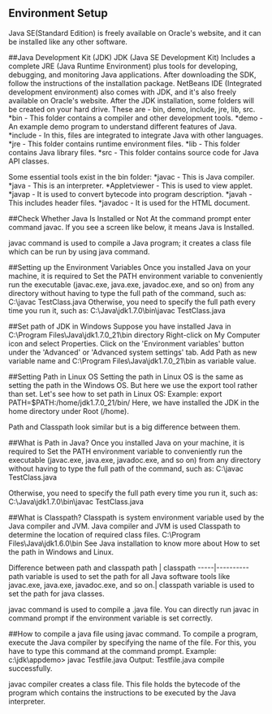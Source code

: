 Environment Setup
-----------------
Java SE(Standard Edition) is freely available on Oracle's website, and it can be installed like 
any other software. 

##Java Development Kit (JDK)
JDK (Java SE Development Kit) Includes a complete JRE (Java Runtime Environment) plus tools for 
developing, debugging, and monitoring Java applications. After downloading the SDK, follow the 
instructions of the installation package. 
NetBeans IDE (Integrated development environment) also comes with JDK, and it's also freely 
available on Oracle's website. 
After the JDK installation, some folders will be created on your hard drive. These are - bin,
demo, include, jre, lib, src. 
*bin - This folder contains a compiler and other development tools.
*demo - An example demo program to understand different features of Java.
*include - In this, files are integrated to integrate Java with other languages.
*jre - This folder contains runtime environment files.
*lib - This folder contains Java library files.
*src - This folder contains source code for Java API classes.

Some essential tools exist in the bin folder: 
*javac - This is Java compiler.
*java - This is an interpreter.
*Appletviewer - This is used to view applet.
*javap - It is used to convert bytecode into program description.
*javah - This includes header files.
*javadoc - It is used for the HTML document.

##Check Whether Java Is Installed or Not
At the command prompt enter command javac. If you see a screen like below, it means Java is 
Installed. 
 
javac command is used to compile a Java program; it creates a class file which can be run by 
using java command. 

##Setting up the Environment Variables
Once you installed Java on your machine, it is required to Set the PATH environment variable 
to conveniently run the executable (javac.exe, java.exe, javadoc.exe, and so on) from any 
directory without having to type the full path of the command, such as: 
C:\javac TestClass.java
Otherwise, you need to specify the full path every time you run it, such as: 
C:\Java\jdk1.7.0\bin\javac TestClass.java

##Set path of JDK in Windows
Suppose you have installed Java in C:\Program Files\Java\jdk1.7.0_21\bin directory
Right-click on My Computer icon and select Properties.
Click on the 'Environment variables' button under the 'Advanced' or 'Advanced system settings' tab.
Add Path as new variable name and C:\Program Files\Java\jdk1.7.0_21\bin as variable value.
 
##Setting Path in Linux OS
Setting the path in Linux OS is the same as setting the path in the Windows OS. But here we use
the export tool rather than set. Let's see how to set path in Linux OS: 
Example:
export PATH=$PATH:/home/jdk1.7.0_21/bin/
Here, we have installed the JDK in the home directory under Root (/home). 

Path and Classpath look similar but is a big difference between them. 

##What is Path in Java?
Once you installed Java on your machine, it is required to Set the PATH environment variable
to conveniently run the executable (javac.exe, java.exe, javadoc.exe, and so on) from any 
directory without having to type the full path of the command, such as: 
C:\javac TestClass.java

Otherwise, you need to specify the full path every time you run it, such as: 
C:\Java\jdk1.7.0\bin\javac TestClass.java

##What is Classpath?
Classpath is system environment variable used by the Java compiler and JVM.
Java compiler and JVM is used Classpath to determine the location of required class files. 
C:\Program Files\Java\jdk1.6.0\bin
See Java installation to know more about How to set the path in Windows and Linux. 

Difference between path and classpath
path | classpath
-----|----------
path variable is used to set the path for all Java software tools like javac.exe, java.exe, 
javadoc.exe, and so on.| classpath variable is used to set the path for java classes.
 

javac command is used to compile a .java file. You can directly run javac in command prompt 
if the environment variable is set correctly. 

##How to compile a java file using javac command.
To compile a program, execute the Java compiler by specifying the name of the file. For this,
you have to type this command at the command prompt. 
Example:
c:\jdk\appdemo> javac Testfile.java
Output:
Testfile.java compile successfully.

javac compiler creates a class file. This file holds the bytecode of the program which contains 
the instructions to be executed by the Java interpreter. 
